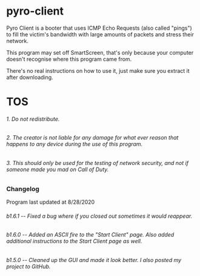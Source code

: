 # pyro-client
Pyro Client is a booter that uses ICMP Echo Requests (also called "pings") to fill the victim's bandwidth with large amounts of packets and stress their network.

This program may set off SmartScreen, that's only because your computer doesn't recognise where this program came from.

There's no real instructions on how to use it, just make sure you extract it after downloading.

# TOS
###### 1. Do not redistribute.
###### 2. The creator is not liable for any damage for what ever reason that happens to any device during the use of this program.
###### 3. This should only be used for the testing of network security, and not if someone made you mad on Call of Duty.


### Changelog
Program last updated at 8/28/2020
###### b1.6.1 -- Fixed a bug where if you closed out sometimes it would reappear.
###### b1.6.0 -- Added an ASCII fire to the "Start Client" page. Also added additional instructions to the Start Client page as well.
###### b1.5.0 -- Cleaned up the GUI and made it look better. I also posted my project to GitHub.
